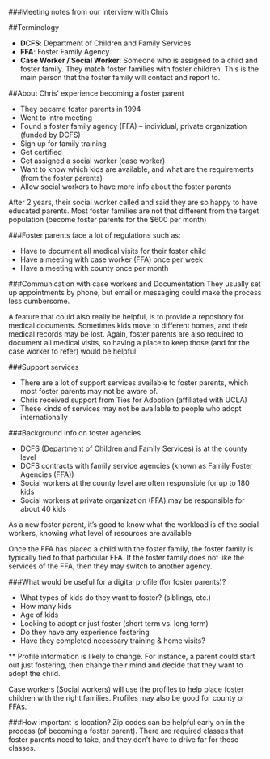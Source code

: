 ###Meeting notes from our interview with Chris

##Terminology
- **DCFS**: Department of Children and Family Services
- **FFA**: Foster Family Agency
- **Case Worker / Social Worker**: Someone who is assigned to a child and foster family. They match foster families with foster children.  This is the main person that the foster family will contact and report to.

##About Chris’ experience becoming a foster parent
- They became foster parents in 1994
- Went to intro meeting
- Found a foster family agency (FFA) – individual, private organization (funded by DCFS)
- Sign up for family training
- Get certified
- Get assigned a social worker (case worker)
- Want to know which kids are available, and what are the requirements (from the foster parents)
- Allow social workers to have more info about the foster parents

After 2 years, their social worker called and said they are so happy to have educated parents.
Most foster families are not that different from the target population (become foster parents for the $600 per month)

###Foster parents face a lot of regulations such as:
- Have to document all medical visits for their foster child
- Have a meeting with case worker (FFA) once per week
- Have a meeting with county once per month

###Communication with case workers and Documentation
They usually set up appointments by phone, but email or messaging could make the process less cumbersome.

A feature that could also really be helpful, is to provide a repository for medical documents. Sometimes kids move to different homes, and their medical records may be lost. Again, foster parents are also required to document all medical visits, so having a place to keep those (and for the case worker to refer) would be helpful

###Support services
- There are a lot of support services available to foster parents, which most foster parents may not be aware of.
- Chris received support from Ties for Adoption (affiliated with UCLA)
- These kinds of services may not be available to people who adopt internationally

###Background info on foster agencies
- DCFS (Department of Children and Family Services) is at the county level
- DCFS contracts with family service agencies (known as Family Foster Agencies (FFA))
- Social workers at the county level are often responsible for up to 180 kids
- Social workers at private organization (FFA) may be responsible for about 40 kids

As a new foster parent, it’s good to know what the workload is of the social workers, knowing what level of resources are available

Once the FFA has placed a child with the foster family, the foster family is typically tied to that particular FFA. If the foster family does not like the services of the FFA, then they may switch to another agency.

###What would be useful for a digital profile (for foster parents)?
- What types of kids do they want to foster? (siblings, etc.)
- How many kids
- Age of kids
- Looking to adopt or just foster (short term vs. long term)
- Do they have any experience fostering
- Have they completed necessary training & home visits?

** Profile information is likely to change. For instance, a parent could start out just fostering, then change their mind and decide that they want to adopt the child.

Case workers (Social workers) will use the profiles to help place foster children with the right families.
Profiles may also be good for county or FFAs.

###How important is location?
Zip codes can be helpful early on in the process (of becoming a foster parent). There are required classes that foster parents need to take, and they don’t have to drive far for those classes.

